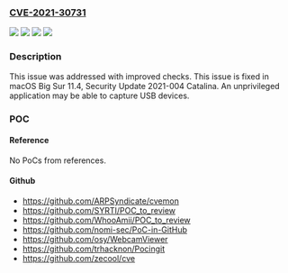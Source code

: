 ### [CVE-2021-30731](https://cve.mitre.org/cgi-bin/cvename.cgi?name=CVE-2021-30731)
![](https://img.shields.io/static/v1?label=Product&message=macOS&color=blue)
![](https://img.shields.io/static/v1?label=Version&message=%3C%2011.4%20&color=brighgreen)
![](https://img.shields.io/static/v1?label=Version&message=%3C%202021%20&color=brighgreen)
![](https://img.shields.io/static/v1?label=Vulnerability&message=An%20unprivileged%20application%20may%20be%20able%20to%20capture%20USB%20devices&color=brighgreen)

### Description

This issue was addressed with improved checks. This issue is fixed in macOS Big Sur 11.4, Security Update 2021-004 Catalina. An unprivileged application may be able to capture USB devices.

### POC

#### Reference
No PoCs from references.

#### Github
- https://github.com/ARPSyndicate/cvemon
- https://github.com/SYRTI/POC_to_review
- https://github.com/WhooAmii/POC_to_review
- https://github.com/nomi-sec/PoC-in-GitHub
- https://github.com/osy/WebcamViewer
- https://github.com/trhacknon/Pocingit
- https://github.com/zecool/cve

